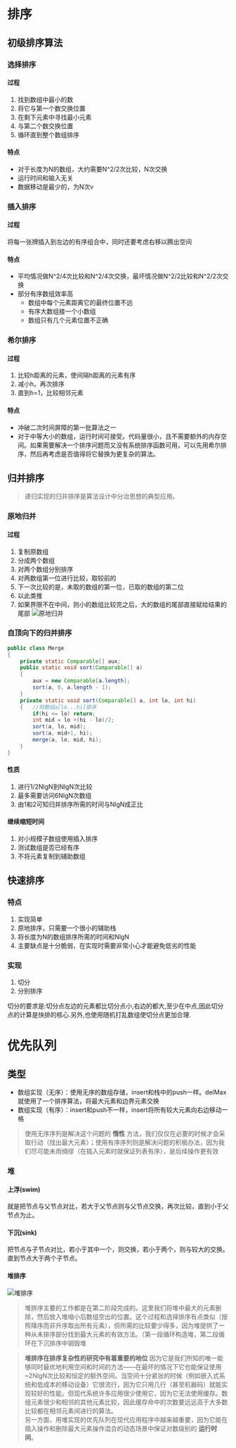# 排序
## 初级排序算法
### 选择排序
#### 过程
1. 找到数组中最小的数
2. 将它与第一个数交换位置
3. 在剩下元素中寻找最小元素
4. 与第二个数交换位置
5. 循环直到整个数组排序
#### 特点
* 对于长度为N的数组，大约需要N^2/2次比较，N次交换
* 运行时间和输入无关
* 数据移动是最少的，为N次v
### 插入排序
#### 过程
将每一张牌插入到左边的有序组合中，同时还要考虑右移以腾出空间
#### 特点
* 平均情况做N^2/4次比较和N^2/4次交换，最坏情况做N^2/2比较和N^2/2次交换
* 部分有序数组效率高
    * 数组中每个元素距离它的最终位置不远
    * 有序大数组接一个小数组
    * 数组只有几个元素位置不正确
### 希尔排序
#### 过程
1. 比较h距离的元素，使间隔h距离的元素有序
2. 减小h，再次排序
3. 直到h=1，比较相邻元素
#### 特点
* 冲破二次时间屏障的第一批算法之一
* 对于中等大小的数组，运行时间可接受。代码量很小，且不需要额外的内存空间。如果需要解决一个排序问题而又没有系统排序函数可用，可以先用希尔排序，然后再考虑是否值得将它替换为更复杂的算法。
## 归并排序
> 递归实现的归并排序是算法设计中分治思想的典型应用。
### 原地归并
#### 过程
1. 复制原数组
2. 分成两个数组
3. 对两个数组分别排序
4. 对两数组第一位进行比较，取较前的
5. 下一次比较的是，未取的数组的第一位，已取的数组的第二位
6. 以此类推
7. 如果界限不在中间，则小的数组比较完之后，大的数组的尾部直接赋给结果的尾部
![原地归并](原地归并.png)
### 自顶向下的归并排序
```Java
public class Merge
{
    private static Comparable[] aux;
    public static void sort(Comparable[] a)
    {
        aux = new Comparable[a.length];
        sort(a, 0, a.length - 1);
    }
    private static void sort(Comparable[] a, int lo, int hi)
    {   //将数组a[lo...hi]排序
        if(hi <= lo) return;
        int mid = lo +(hi - lo)/2;
        sort(a, lo, mid);
        sort(a, mid+1, hi);
        merge(a, lo, mid, hi);
    }
}
```
#### 性质
1. 进行1/2NlgN到NlgN次比较
2. 最多需要访问6NlgN次数组
3. 由1和2可知归并排序所需的时间与NlgN成正比
#### 继续缩短时间
1. 对小规模子数组使用插入排序
2. 测试数组是否已经有序
3. 不将元素复制到辅助数组
## 快速排序
### 特点
1. 实现简单
2. 原地排序，只需要一个很小的辅助栈
3. 将长度为N的数组排序所需的时间和NlgN
4. 主要缺点是十分脆弱，在实现时需要非常小心才能避免低劣的性能
### 实现
1. 切分
2. 分别排序

切分的要求是:切分点左边的元素都比切分点小,右边的都大,至少在中点,因此切分点的计算是快排的核心.另外,也使用随机打乱数组使切分点更加合理.
# 优先队列
## 类型
* 数组实现（无序）：使用无序的数组存储，insert和栈中的push一样。delMax就使用了一个排序算法，将最大元素和边界元素交换
* 数组实现（有序）：insert和push不一样，insert将所有较大元素向右边移动一格

> 使用无序序列是解决这个问题的 **惰性** 方法，我们仅仅在必要的时候才会采取行动（找出最大元素）；使用有序序列则是解决问题的积极办法，因为我们尽可能未雨绸缪（在插入元素时就保证列表有序），是后续操作更有效
### 堆
#### 上浮(swim)
就是把节点与父节点对比，若大于父节点则与父节点交换，再次比较，直到小于父节点为止。
#### 下沉(sink)
把节点与子节点对比，若小于其中一个，则交换，若小于两个，则与较大的交换。直到节点大于两个子节点。
#### 堆排序
![堆排序](堆排序.png)
> 堆排序主要的工作都是在第二阶段完成的。这里我们将堆中最大的元素删除，然后放入堆缩小后数组空出的位置。这个过程和选择排序有点类似（按照降序而非升序取出所有元素），但所需的比较要少得多，因为堆提供了一种从未排序部分找到最大元素的有效方法。（第一段循环构造堆，第二段循环在下沉排序中销毁堆

> **堆排序在排序复杂性的研究中有着重要的地位** 因为它是我们所知的唯一能够同时最优地利用空间和时间的方法——在最坏的情况下它也能保证使用~2NlgN次比较和恒定的额外空间。当空间十分紧张的时候（例如嵌入式系统和低成本的移动设备）它很流行，因为它只用几行（甚至机器码）就能实现较好的性能。但现代系统许多应用很少使用它，因为它无法使用缓存。数组元素很少和相邻的其他元素比较，因此缓存命中的次数要远远高于大多数比较都在相邻元素间进行的算法。</br>
另一方面，用堆实现的优先队列在现代应用程序中越来越重要，因为它能在插入操作和删除最大元素操作混合的动态场景中保证对数级别的 **运行时间**。
